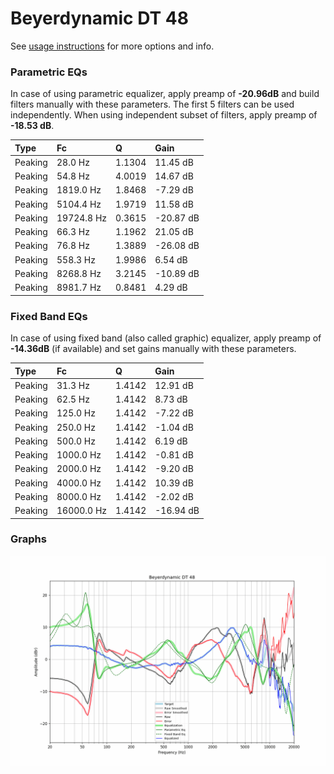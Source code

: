 # Beyerdynamic DT 48
See [usage instructions](https://github.com/jaakkopasanen/AutoEq#usage) for more options and info.

### Parametric EQs
In case of using parametric equalizer, apply preamp of **-20.96dB** and build filters manually
with these parameters. The first 5 filters can be used independently.
When using independent subset of filters, apply preamp of **-18.53 dB**.

| Type    | Fc         |      Q | Gain      |
|:--------|:-----------|:-------|:----------|
| Peaking | 28.0 Hz    | 1.1304 | 11.45 dB  |
| Peaking | 54.8 Hz    | 4.0019 | 14.67 dB  |
| Peaking | 1819.0 Hz  | 1.8468 | -7.29 dB  |
| Peaking | 5104.4 Hz  | 1.9719 | 11.58 dB  |
| Peaking | 19724.8 Hz | 0.3615 | -20.87 dB |
| Peaking | 66.3 Hz    | 1.1962 | 21.05 dB  |
| Peaking | 76.8 Hz    | 1.3889 | -26.08 dB |
| Peaking | 558.3 Hz   | 1.9986 | 6.54 dB   |
| Peaking | 8268.8 Hz  | 3.2145 | -10.89 dB |
| Peaking | 8981.7 Hz  | 0.8481 | 4.29 dB   |

### Fixed Band EQs
In case of using fixed band (also called graphic) equalizer, apply preamp of **-14.36dB**
(if available) and set gains manually with these parameters.

| Type    | Fc         |      Q | Gain      |
|:--------|:-----------|:-------|:----------|
| Peaking | 31.3 Hz    | 1.4142 | 12.91 dB  |
| Peaking | 62.5 Hz    | 1.4142 | 8.73 dB   |
| Peaking | 125.0 Hz   | 1.4142 | -7.22 dB  |
| Peaking | 250.0 Hz   | 1.4142 | -1.04 dB  |
| Peaking | 500.0 Hz   | 1.4142 | 6.19 dB   |
| Peaking | 1000.0 Hz  | 1.4142 | -0.81 dB  |
| Peaking | 2000.0 Hz  | 1.4142 | -9.20 dB  |
| Peaking | 4000.0 Hz  | 1.4142 | 10.39 dB  |
| Peaking | 8000.0 Hz  | 1.4142 | -2.02 dB  |
| Peaking | 16000.0 Hz | 1.4142 | -16.94 dB |

### Graphs
![](./Beyerdynamic%20DT%2048.png)